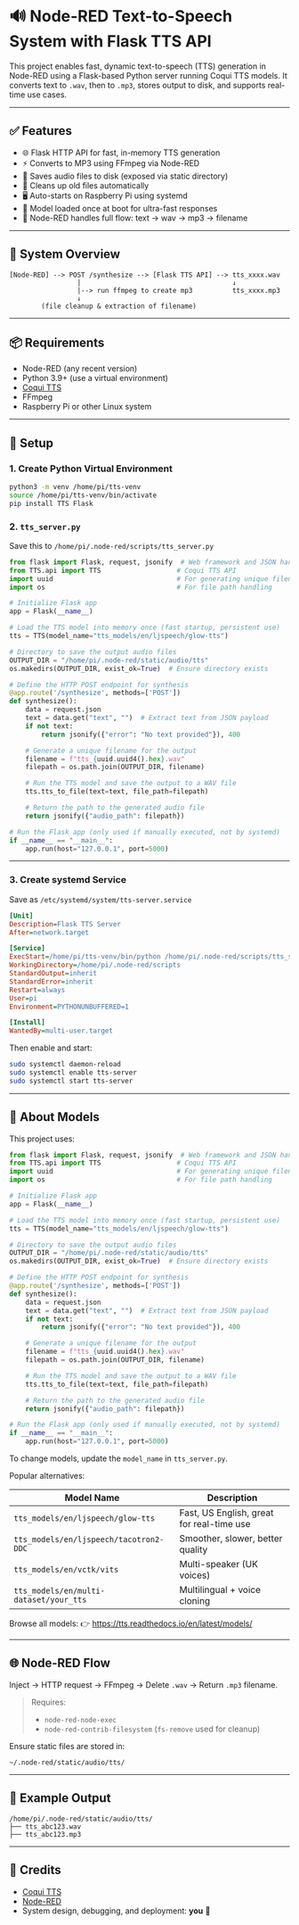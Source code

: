# 🔊 Node-RED Text-to-Speech System with Flask TTS API

This project enables fast, dynamic text-to-speech (TTS) generation in Node-RED using a Flask-based Python server running Coqui TTS models. It converts text to `.wav`, then to `.mp3`, stores output to disk, and supports real-time use cases.

---

## ✅ Features

- 🌐 Flask HTTP API for fast, in-memory TTS generation  
- ⚡ Converts to MP3 using FFmpeg via Node-RED  
- 📁 Saves audio files to disk (exposed via static directory)  
- 🔁 Cleans up old files automatically  
- 🖥️ Auto-starts on Raspberry Pi using systemd  
- 🧠 Model loaded once at boot for ultra-fast responses  
- 🔄 Node-RED handles full flow: text → wav → mp3 → filename  

---

## 🧱 System Overview

```text
[Node-RED] --> POST /synthesize --> [Flask TTS API] --> tts_xxxx.wav
                 |                                      ↓
                 |--> run ffmpeg to create mp3          tts_xxxx.mp3
                 ↓
        (file cleanup & extraction of filename)
```

---

## 📦 Requirements

- Node-RED (any recent version)
- Python 3.9+ (use a virtual environment)
- [Coqui TTS](https://github.com/coqui-ai/TTS)
- FFmpeg
- Raspberry Pi or other Linux system

---

## 🔧 Setup

### 1. Create Python Virtual Environment

```bash
python3 -m venv /home/pi/tts-venv
source /home/pi/tts-venv/bin/activate
pip install TTS Flask
```

### 2. `tts_server.py`

Save this to `/home/pi/.node-red/scripts/tts_server.py`

```python
from flask import Flask, request, jsonify  # Web framework and JSON handling
from TTS.api import TTS                   # Coqui TTS API
import uuid                               # For generating unique filenames
import os                                 # For file path handling

# Initialize Flask app
app = Flask(__name__)

# Load the TTS model into memory once (fast startup, persistent use)
tts = TTS(model_name="tts_models/en/ljspeech/glow-tts")

# Directory to save the output audio files
OUTPUT_DIR = "/home/pi/.node-red/static/audio/tts"
os.makedirs(OUTPUT_DIR, exist_ok=True)  # Ensure directory exists

# Define the HTTP POST endpoint for synthesis
@app.route('/synthesize', methods=['POST'])
def synthesize():
    data = request.json
    text = data.get("text", "")  # Extract text from JSON payload
    if not text:
        return jsonify({"error": "No text provided"}), 400

    # Generate a unique filename for the output
    filename = f"tts_{uuid.uuid4().hex}.wav"
    filepath = os.path.join(OUTPUT_DIR, filename)

    # Run the TTS model and save the output to a WAV file
    tts.tts_to_file(text=text, file_path=filepath)

    # Return the path to the generated audio file
    return jsonify({"audio_path": filepath})

# Run the Flask app (only used if manually executed, not by systemd)
if __name__ == "__main__":
    app.run(host="127.0.0.1", port=5000)
```

---

### 3. Create systemd Service

Save as `/etc/systemd/system/tts-server.service`

```ini
[Unit]
Description=Flask TTS Server
After=network.target

[Service]
ExecStart=/home/pi/tts-venv/bin/python /home/pi/.node-red/scripts/tts_server.py
WorkingDirectory=/home/pi/.node-red/scripts
StandardOutput=inherit
StandardError=inherit
Restart=always
User=pi
Environment=PYTHONUNBUFFERED=1

[Install]
WantedBy=multi-user.target
```

Then enable and start:

```bash
sudo systemctl daemon-reload
sudo systemctl enable tts-server
sudo systemctl start tts-server
```

---

## 🧠 About Models

This project uses:

```python
from flask import Flask, request, jsonify  # Web framework and JSON handling
from TTS.api import TTS                   # Coqui TTS API
import uuid                               # For generating unique filenames
import os                                 # For file path handling

# Initialize Flask app
app = Flask(__name__)

# Load the TTS model into memory once (fast startup, persistent use)
tts = TTS(model_name="tts_models/en/ljspeech/glow-tts")

# Directory to save the output audio files
OUTPUT_DIR = "/home/pi/.node-red/static/audio/tts"
os.makedirs(OUTPUT_DIR, exist_ok=True)  # Ensure directory exists

# Define the HTTP POST endpoint for synthesis
@app.route('/synthesize', methods=['POST'])
def synthesize():
    data = request.json
    text = data.get("text", "")  # Extract text from JSON payload
    if not text:
        return jsonify({"error": "No text provided"}), 400

    # Generate a unique filename for the output
    filename = f"tts_{uuid.uuid4().hex}.wav"
    filepath = os.path.join(OUTPUT_DIR, filename)

    # Run the TTS model and save the output to a WAV file
    tts.tts_to_file(text=text, file_path=filepath)

    # Return the path to the generated audio file
    return jsonify({"audio_path": filepath})

# Run the Flask app (only used if manually executed, not by systemd)
if __name__ == "__main__":
    app.run(host="127.0.0.1", port=5000)
```

To change models, update the `model_name` in `tts_server.py`.

Popular alternatives:

| Model Name                                 | Description                                     |
|-------------------------------------------|-------------------------------------------------|
| `tts_models/en/ljspeech/glow-tts`         | Fast, US English, great for real-time use      |
| `tts_models/en/ljspeech/tacotron2-DDC`    | Smoother, slower, better quality               |
| `tts_models/en/vctk/vits`                 | Multi-speaker (UK voices)                      |
| `tts_models/en/multi-dataset/your_tts`    | Multilingual + voice cloning                   |

Browse all models: 👉 https://tts.readthedocs.io/en/latest/models/

---

## 🌐 Node-RED Flow

Inject → HTTP request → FFmpeg → Delete `.wav` → Return `.mp3` filename.

> Requires:
> - `node-red-node-exec`
> - `node-red-contrib-filesystem` (`fs-remove` used for cleanup)

Ensure static files are stored in:

```
~/.node-red/static/audio/tts/
```

---

## 📁 Example Output

```
/home/pi/.node-red/static/audio/tts/
├── tts_abc123.wav
├── tts_abc123.mp3
```

---

## 🙌 Credits

- [Coqui TTS](https://github.com/coqui-ai/TTS)  
- [Node-RED](https://nodered.org)  
- System design, debugging, and deployment: **you** 💪
